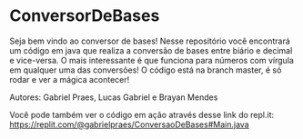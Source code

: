 # ConversorDeBases

Seja bem vindo ao conversor de bases!
Nesse repositório você encontrará um código em java que realiza a conversão de bases entre
biário e decimal e vice-versa. O mais interessante é que funciona para números com vírgula em
qualquer uma das conversões!
O código está na branch master, é só rodar e ver a mágica acontecer!

Autores: Gabriel Praes, Lucas Gabriel e Brayan Mendes

Você pode também ver o código em ação através desse link do repl.it:
https://replit.com/@gabrielpraes/ConversaoDeBases#Main.java
